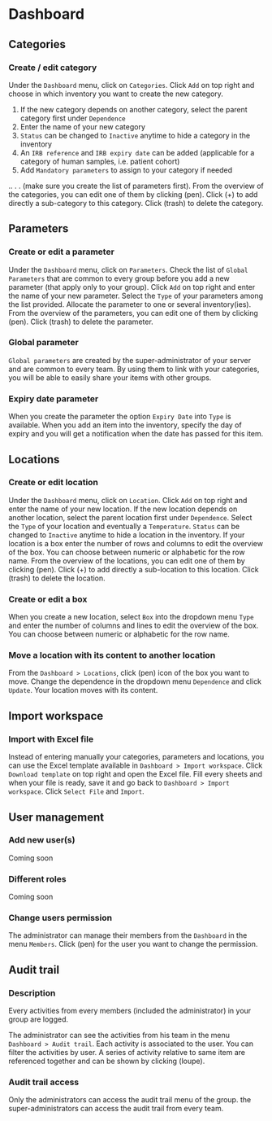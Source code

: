 # Dashboard

## Categories

### Create / edit category

Under the `Dashboard` menu, click on `Categories`. Click `Add` on top right and choose in which inventory you want to create the new category.

1. If the new category depends on another category, select the parent category first under `Dependence`
2. Enter the name of your new category
3. `Status` can be changed to `Inactive` anytime to hide a category in the inventory
4. An `IRB reference` and `IRB expiry date` can be added \(applicable for a category of human samples, i.e. patient cohort\)
5. Add `Mandatory parameters` to assign to your category if needed

.. . .  \(make sure you create the list of parameters first\). From the overview of the categories, you can edit one of them by clicking \(pen\). Click \(+\) to add directly a sub-category to this category. Click \(trash\) to delete the category.

## Parameters

### Create or edit a parameter

Under the `Dashboard` menu, click on `Parameters`.
Check the list of `Global Parameters` that are common to every group before you add a new parameter (that apply only to your group).
Click `Add` on top right and enter the name of your new parameter.
Select the `Type` of your parameters among the list provided.
Allocate the parameter to one or several inventory(ies).
From the overview of the parameters, you can edit one of them by clicking (pen).
Click (trash) to delete the parameter.

### Global parameter

`Global parameters` are created by the super-administrator of your server and are common to every team. By using them to link with your categories, you will be able to easily share your items with other groups.

### Expiry date parameter

When you create the parameter the option `Expiry Date` into `Type` is available.
When you add an item into the inventory, specify the day of expiry and you will get a notification when the date has passed for this item.


## Locations

### Create or edit location

Under the `Dashboard` menu, click on `Location`. Click `Add` on top right and enter the name of your new location. If the new location depends on another location, select the parent location first under `Dependence`. Select the `Type` of your location and eventually a `Temperature`.
`Status` can be changed to `Inactive` anytime to hide a location in the inventory.
If your location is a box enter the number of rows and columns to edit the overview of the box. You can choose between numeric or alphabetic for the row name.
From the overview of the locations, you can edit one of them by clicking (pen).
Click (+) to add directly a sub-location to this location.
Click (trash) to delete the location.

### Create or edit a box

When you create a new location, select `Box` into the dropdown menu `Type` and enter the number of columns and lines to edit the overview of the box. You can choose between numeric or alphabetic for the row name.

### Move a location with its content to another location

From the `Dashboard > Locations`, click (pen) icon of the box you want to move. Change the dependence in the dropdown menu `Dependence` and click `Update`.
Your location moves with its content.


## Import workspace

### Import with Excel file

Instead of entering manually your categories, parameters and locations, you can use the Excel template available in `Dashboard > Import workspace`.
Click `Download template` on top right and open the Excel file.
Fill every sheets and when your file is ready, save it and go back to `Dashboard > Import workspace`. Click `Select File` and `Import`.

## User management

### Add new user(s)

Coming soon

### Different roles

Coming soon

### Change users permission

The administrator can manage their members from the `Dashboard` in the menu `Members`. Click (pen) for the user you want to change the permission.


## Audit trail

### Description

Every activities from every members (included the administrator) in your group are logged.

The administrator can see the activities from his team in the menu `Dashboard > Audit trail`. Each activity is associated to the user. You can filter the activities by user.
A series of activity relative to same item are referenced together and can be shown by clicking (loupe).

### Audit trail access

Only the administrators can access the audit trail menu of the group. the super-administrators can access the audit trail from every team.
